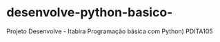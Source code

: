 # desenvolve-python-basico-
 Projeto Desenvolve - Itabira
 Programação básica com Python)
 PDITA105
